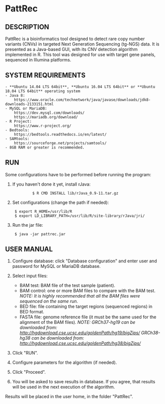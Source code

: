 PattRec
=============================

DESCRIPTION
------------
PattRec is a bioinformatics tool designed to detect rare copy number variants (CNVs) in targeted Next Generation Sequencing (tg-NGS) data. It is presented as a Java-based GUI, with its CNV detection algorithm implemented in R.
This tool was designed for use with target gene panels, sequenced in Illumina platforms.



SYSTEM REQUIREMENTS
-------------------
	- **Ubuntu 14.04 LTS 64bit**, **Ubuntu 16.04 LTS 64bit** or **Ubuntu 18.04 LTS 64bit** operating system
	- Java 8:
		https://www.oracle.com/technetwork/java/javase/downloads/jdk8-downloads-2133151.html
	- MySQL or MariaDB: 
		https://dev.mysql.com/downloads/
		https://mariadb.org/download/
	- R Project:
		https://www.r-project.org/
	- Bedtools:
		https://bedtools.readthedocs.io/en/latest/
	- SAMtools:
		https://sourceforge.net/projects/samtools/
	- 8GB RAM or greater is recommended.


RUN
------------
Some configurations have to be performed before running the program: 

1. If you haven't done it yet, install rJava:

                $ R CMD INSTALL lib/rJava_0.9-11.tar.gz


2. Set configurations (change the path if needed):

		$ export R_HOME=/usr/lib/R
		$ export LD_LIBRARY_PATH=/usr/lib/R/site-library/rJava/jri/


3. Run the jar file:
	
		$ java -jar pattrec.jar
	



USER MANUAL
------------
1. Configure database: click "Database configuration" and enter user and password for MySQL or MariaDB database.

2. Select input files:
	- BAM test: BAM file of the test sample (patient).
	- BAM control: one or more BAM files to compare with the BAM test.
		*NOTE: It is highly recommended that all the BAM files were sequenced on the same run.*
	- BED file: file containing the target regions (sequenced regions) in BED format.
	- FASTA file: genome reference file (it must be the same used for the alignment of the BAM files).
		*NOTE: GRCh37-hg19 can be downloaded from: http://hgdownload.cse.ucsc.edu/goldenPath/hg19/bigZips/*
		*GRCh38-hg38 can be downloaded from: http://hgdownload.cse.ucsc.edu/goldenPath/hg38/bigZips/*

3. Click "RUN".

4. Configure parameters for the algorithm (if needed).

5. Click "Proceed".

6. You will be asked to save results in database. If you agree, that results will be used in the next execution of the algorithm.

Results will be placed in the user home, in the folder "PattRec".



